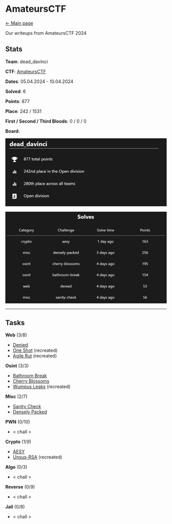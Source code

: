 # AmateursCTF

[<- Main page](../../)

Our writeups from AmateursCTF 2024
## Stats

**Team**:  dead_davinci

**CTF**: [AmateursCTF](https://ctftime.org/event/2226)

**Dates**: 05.04.2024 - 10.04.2024

**Solved**: 6

**Points**: 877

**Place**: 242 / 1531

**First / Second / Third Bloods**: 0 / 0 / 0

**Board:**

![](assets/Pasted%20image%2020240410153028.png)

![](assets/Pasted%20image%2020240410153038.png)

---
## Tasks

**Web** (3/8)
- [Denied](web/denied/readme.md)
- [One Shot](web/one-shot/readme.md) (recreated)
- [Agile Rut](web/agile-rut/readme.md) (recreated)

**Osint** (3/3)
- [Bathroom Break](osint/bathroom-break/readme.md)
- [Cherry Blossoms](osint/cherry-blossoms/readme.md)
- [Wumpus Leaks](osint/wumpus-leaks/readme.md) (recreated)

**Misc** (2/7)
- [Sanity Check](misc/sanity-check/readme.md)
- [Densely Packed](misc/densely-packed/readme.md)

**PWN** (0/10)
- < chall >

**Crypto** (1/9)
- [AESY](crypto/aesy/readme.md)
- [Unsus-RSA](crypto/unsus-rsa/readme.md) (recreated)

**Algo** (0/3)
- < chall >

**Reverse** (0/9)
- < chall >

**Jail** (0/8)
- < chall >



